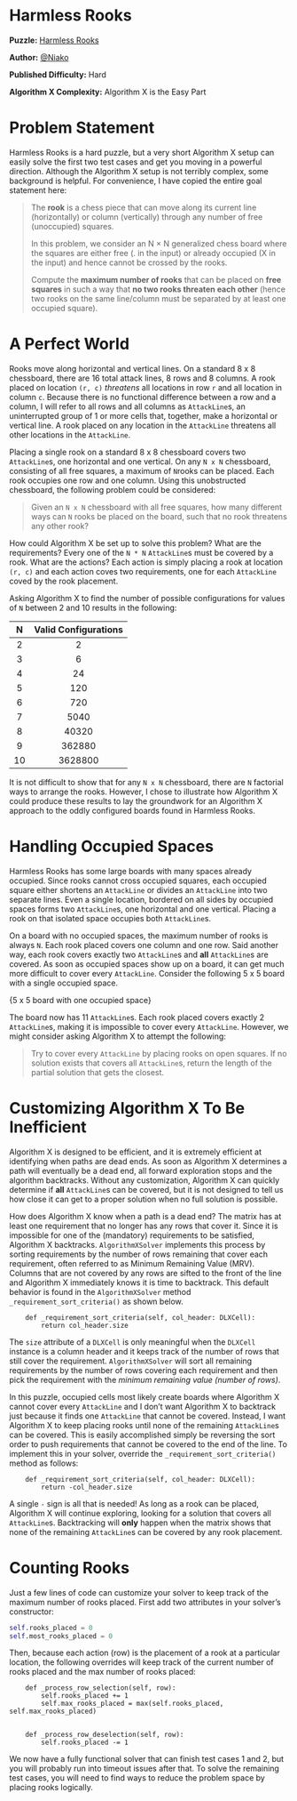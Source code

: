 # Harmless Rooks

__Puzzle:__ [Harmless Rooks](https://www.codingame.com/training/hard/harmless-rooks)

__Author:__ [@Niako](https://www.codingame.com/profile/eb89cbdf69d07106c84edf1d191caaf33289651)

__Published Difficulty:__ Hard

__Algorithm X Complexity:__ Algorithm X is the Easy Part

# Problem Statement

Harmless Rooks is a hard puzzle, but a very short Algorithm X setup can easily solve the first two test cases and get you moving in a powerful direction. Although the Algorithm X setup is not terribly complex, some background is helpful. For convenience, I have copied the entire goal statement here:

> The __rook__ is a chess piece that can move along its current line (horizontally) or column (vertically) through any number of free (unoccupied) squares.
>
>In this problem, we consider an N × N generalized chess board where the squares are either free (. in the input) or already occupied (X in the input) and hence cannot be crossed by the rooks.
>
>Compute the __maximum number of rooks__ that can be placed on __free squares__ in such a way that __no two rooks threaten each other__ (hence two rooks on the same line/column must be separated by at least one occupied square).

# A Perfect World

Rooks move along horizontal and vertical lines. On a standard 8 x 8 chessboard, there are 16 total attack lines, 8 rows and 8 columns. A rook placed on location `(r, c)` _threatens_ all locations in row  `r` and all location in column `c`. Because there is no functional difference between a row and a column, I will refer to all rows and all columns as `AttackLine`s, an uninterrupted group of 1 or more cells that, together, make a horizontal or vertical line. A rook placed on any location in the `AttackLine` threatens all other locations in the `AttackLine`.

Placing a single rook on a standard 8 x 8 chessboard covers two `AttackLine`s, one horizontal and one vertical. On any `N x N` chessboard, consisting of all free squares, a maximum of `N`rooks can be placed. Each rook occupies one row and one column. Using this unobstructed chessboard, the following problem could be considered:

>Given an `N x N` chessboard with all free squares, how many different ways can `N` rooks be placed on the board, such that no rook threatens any other rook?

How could Algorithm X be set up to solve this problem? What are the requirements? Every one of the `N * N` `AttackLine`s must be covered by a rook. What are the actions? Each action is simply placing a rook at location `(r, c)` and each action coves two requirements, one for each `AttackLine` coved by the rook placement.

Asking Algorithm X to find the number of possible configurations for values of `N` between 2 and 10 results in the following:

| N | Valid Configurations |
|:-----:|:---------:|
|2|2|
|3|6|
|4|24|
|5|120|
|6|720|
|7|5040|
|8|40320|
|9|362880|
|10|3628800|

It is not difficult to show that for any `N x N` chessboard, there are `N` factorial ways to arrange the rooks. However, I chose to illustrate how Algorithm X could produce these results to lay the groundwork for an Algorithm X approach to the oddly configured boards found in Harmless Rooks.

# Handling Occupied Spaces

Harmless Rooks has some large boards with many spaces already occupied. Since rooks cannot cross occupied squares, each occupied square either shortens an `AttackLine` or divides an `AttackLine` into two separate lines. Even a single location, bordered on all sides by occupied spaces forms two `AttackLine`s, one horizontal and one vertical. Placing a rook on that isolated space occupies both `AttackLine`s.

On a board with no occupied spaces, the maximum number of rooks is always `N`. Each rook placed covers one column and one row. Said another way, each rook covers exactly two `AttackLine`s and __all__ `AttackLine`s are covered. As soon as occupied spaces show up on a board, it can get much more difficult to cover every `AttackLine`. Consider the following 5 x 5 board with a single occupied space.

{5 x 5 board with one occupied space}

The board now has 11 `AttackLine`s. Each rook placed covers exactly 2 `AttackLine`s, making it is impossible to cover every `AttackLine`. However, we might consider asking Algorithm X to attempt the following:

>Try to cover every `AttackLine` by placing rooks on open squares. If no solution exists that covers all `AttackLine`s, return the length of the partial solution that gets the closest.

# Customizing Algorithm X To Be Inefficient

Algorithm X is designed to be efficient, and it is extremely efficient at identifying when paths are dead ends. As soon as Algorithm X determines a path will eventually be a dead end, all forward exploration stops and the algorithm backtracks. Without any customization, Algorithm X can quickly determine if __all__ `AttackLine`s can be covered, but it is not designed to tell us how close it can get to a proper solution when no full solution is possible.

How does Algorithm X know when a path is a dead end? The matrix has at least one requirement that no longer has any rows that cover it. Since it is impossible for one of the (mandatory) requirements to be satisfied, Algorithm X backtracks. `AlgorithmXSolver` implements this process by sorting requirements by the number of rows remaining that cover each requirement, often referred to as Minimum Remaining Value (MRV). Columns that are not covered by any rows are sifted to the front of the line and Algorithm X immediately knows it is time to backtrack. This default behavior is found in the `AlgorithmXSolver` method `_requirement_sort_criteria()` as shown below. 


```
    def _requirement_sort_criteria(self, col_header: DLXCell):
        return col_header.size
```

The `size` attribute of a `DLXCell` is only meaningful when the `DLXCell` instance is a column header and it keeps track of the number of rows that still cover the requirement. `AlgorithmXSolver` will sort all remaining requirements by the number of rows covering each requirement and then pick the requirement with the _minimum remaining value (number of rows)_.

In this puzzle, occupied cells most likely create boards where Algorithm X cannot cover every `AttackLine` and I don’t want Algorithm X to backtrack just because it finds one `AttackLine` that cannot be covered. Instead, I want Algorithm X to keep placing rooks until none of the remaining `AttackLine`s can be covered. This is easily accomplished simply be reversing the sort order to push requirements that cannot be covered to the end of the line. To implement this in your solver, override the `_requirement_sort_criteria()` method as follows:

```
    def _requirement_sort_criteria(self, col_header: DLXCell):
        return -col_header.size
```

A single `-` sign is all that is needed! As long as a rook can be placed, Algorithm X will continue exploring, looking for a solution that covers all `AttackLine`s. Backtracking will __only__ happen when the matrix shows that none of the remaining `AttackLine`s can be covered by any rook placement. 

# Counting Rooks

Just a few lines of code can customize your solver to keep track of the maximum number of rooks placed. First add two attributes in your solver’s constructor:

```python
self.rooks_placed = 0
self.most_rooks_placed = 0
```

Then, because each action (row) is the placement of a rook at a particular location, the following overrides will keep track of the current number of rooks placed and the max number of rooks placed:

```
    def _process_row_selection(self, row):
        self.rooks_placed += 1
        self.max_rooks_placed = max(self.rooks_placed, self.max_rooks_placed)


    def _process_row_deselection(self, row):
        self.rooks_placed -= 1
```

We now have a fully functional solver that can finish test cases 1 and 2, but you will probably run into timeout issues after that. To solve the remaining test cases, you will need to find ways to reduce the problem space by placing rooks logically. 
